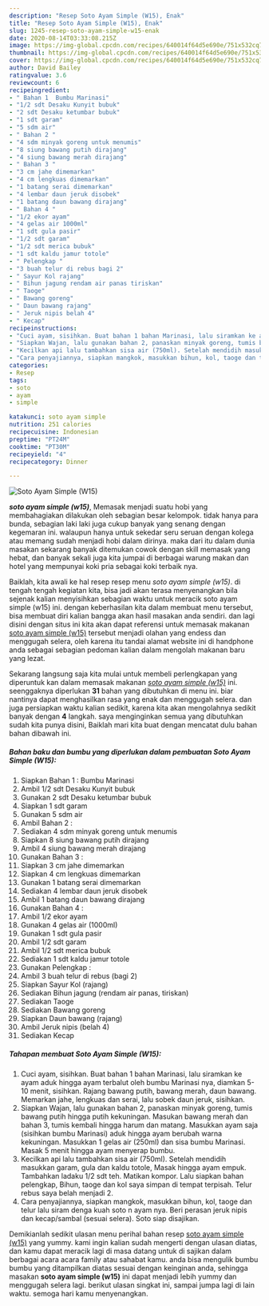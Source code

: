 ```yaml
---
description: "Resep Soto Ayam Simple (W15), Enak"
title: "Resep Soto Ayam Simple (W15), Enak"
slug: 1245-resep-soto-ayam-simple-w15-enak
date: 2020-08-14T03:33:08.215Z
image: https://img-global.cpcdn.com/recipes/640014f64d5e690e/751x532cq70/soto-ayam-simple-w15-foto-resep-utama.jpg
thumbnail: https://img-global.cpcdn.com/recipes/640014f64d5e690e/751x532cq70/soto-ayam-simple-w15-foto-resep-utama.jpg
cover: https://img-global.cpcdn.com/recipes/640014f64d5e690e/751x532cq70/soto-ayam-simple-w15-foto-resep-utama.jpg
author: David Bailey
ratingvalue: 3.6
reviewcount: 6
recipeingredient:
- " Bahan 1  Bumbu Marinasi"
- "1/2 sdt Desaku Kunyit bubuk"
- "2 sdt Desaku ketumbar bubuk"
- "1 sdt garam"
- "5 sdm air"
- " Bahan 2 "
- "4 sdm minyak goreng untuk menumis"
- "8 siung bawang putih dirajang"
- "4 siung bawang merah dirajang"
- " Bahan 3 "
- "3 cm jahe dimemarkan"
- "4 cm lengkuas dimemarkan"
- "1 batang serai dimemarkan"
- "4 lembar daun jeruk disobek"
- "1 batang daun bawang dirajang"
- " Bahan 4 "
- "1/2 ekor ayam"
- "4 gelas air 1000ml"
- "1 sdt gula pasir"
- "1/2 sdt garam"
- "1/2 sdt merica bubuk"
- "1 sdt kaldu jamur totole"
- " Pelengkap "
- "3 buah telur di rebus bagi 2"
- " Sayur Kol rajang"
- " Bihun jagung rendam air panas tiriskan"
- " Taoge"
- " Bawang goreng"
- " Daun bawang rajang"
- " Jeruk nipis belah 4"
- " Kecap"
recipeinstructions:
- "Cuci ayam, sisihkan. Buat bahan 1 bahan Marinasi, lalu siramkan ke ayam aduk hingga ayam terbalut oleh bumbu Marinasi nya, diamkan 5-10 menit, sisihkan. Rajang bawang putih, bawang merah, daun bawang. Memarkan jahe, lengkuas dan serai, lalu sobek daun jeruk, sisihkan."
- "Siapkan Wajan, lalu gunakan bahan 2, panaskan minyak goreng, tumis bawang putih hingga putih kekuningan. Masukan bawang merah dan bahan 3, tumis kembali hingga harum dan matang. Masukkan ayam saja (sisihkan bumbu Marinasi) aduk hingga ayam berubah warna kekuningan. Masukkan 1 gelas air (250ml) dan sisa bumbu Marinasi. Masak 5 menit hingga ayam menyerap bumbu."
- "Kecilkan api lalu tambahkan sisa air (750ml). Setelah mendidih masukkan garam, gula dan kaldu totole, Masak hingga ayam empuk. Tambahkan ladaku 1/2 sdt teh. Matikan kompor. Lalu siapkan bahan pelengkap, Bihun, taoge dan kol saya simpan di tempat terpisah. Telur rebus saya belah menjadi 2."
- "Cara penyajiannya, siapkan mangkok, masukkan bihun, kol, taoge dan telur lalu siram denga kuah soto n ayam nya. Beri perasan jeruk nipis dan kecap/sambal (sesuai selera). Soto siap disajikan."
categories:
- Resep
tags:
- soto
- ayam
- simple

katakunci: soto ayam simple 
nutrition: 251 calories
recipecuisine: Indonesian
preptime: "PT24M"
cooktime: "PT30M"
recipeyield: "4"
recipecategory: Dinner

---
```



![Soto Ayam Simple (W15)](https://img-global.cpcdn.com/recipes/640014f64d5e690e/751x532cq70/soto-ayam-simple-w15-foto-resep-utama.jpg)

<b><i>soto ayam simple (w15)</i></b>, Memasak menjadi suatu hobi yang membahagiakan dilakukan oleh sebagian besar kelompok. tidak hanya para bunda, sebagian laki laki juga cukup banyak yang senang dengan kegemaran ini. walaupun hanya untuk sekedar seru seruan dengan kolega atau memang sudah menjadi hobi dalam dirinya. maka dari itu dalam dunia masakan sekarang banyak ditemukan cowok dengan skill memasak yang hebat, dan banyak sekali juga kita jumpai di berbagai warung makan dan hotel yang mempunyai koki pria sebagai koki terbaik nya.



Baiklah, kita awali ke hal resep resep menu <i>soto ayam simple (w15)</i>. di tengah tengah kegiatan kita, bisa jadi akan terasa menyenangkan bila sejenak kalian menyisihkan sebagian waktu untuk meracik soto ayam simple (w15) ini. dengan keberhasilan kita dalam membuat menu tersebut, bisa membuat diri kalian bangga akan hasil masakan anda sendiri. dan lagi disini dengan situs ini kita akan dapat referensi untuk memasak makanan <u>soto ayam simple (w15)</u> tersebut menjadi olahan yang endess dan menggugah selera, oleh karena itu tandai alamat website ini di handphone anda sebagai sebagian pedoman kalian dalam mengolah makanan baru yang lezat.


Sekarang langsung saja kita mulai untuk membeli perlengkapan yang diperuntuk kan dalam memasak makanan <u><i>soto ayam simple (w15)</i></u> ini. seenggaknya diperlukan <b>31</b> bahan yang dibutuhkan di menu ini. biar nantinya dapat menghasilkan rasa yang enak dan menggugah selera. dan juga persiapkan waktu kalian sedikit, karena kita akan mengolahnya sedikit banyak dengan <b>4</b> langkah. saya menginginkan semua yang dibutuhkan sudah kita punya disini, Baiklah mari kita buat dengan mencatat dulu bahan bahan dibawah ini.

<!--inarticleads1-->

##### Bahan baku dan bumbu yang diperlukan dalam pembuatan Soto Ayam Simple (W15):

1. Siapkan  Bahan 1 : Bumbu Marinasi
1. Ambil 1/2 sdt Desaku Kunyit bubuk
1. Gunakan 2 sdt Desaku ketumbar bubuk
1. Siapkan 1 sdt garam
1. Gunakan 5 sdm air
1. Ambil  Bahan 2 :
1. Sediakan 4 sdm minyak goreng untuk menumis
1. Siapkan 8 siung bawang putih dirajang
1. Ambil 4 siung bawang merah dirajang
1. Gunakan  Bahan 3 :
1. Siapkan 3 cm jahe dimemarkan
1. Siapkan 4 cm lengkuas dimemarkan
1. Gunakan 1 batang serai dimemarkan
1. Sediakan 4 lembar daun jeruk disobek
1. Ambil 1 batang daun bawang dirajang
1. Gunakan  Bahan 4 :
1. Ambil 1/2 ekor ayam
1. Gunakan 4 gelas air (1000ml)
1. Gunakan 1 sdt gula pasir
1. Ambil 1/2 sdt garam
1. Ambil 1/2 sdt merica bubuk
1. Sediakan 1 sdt kaldu jamur totole
1. Gunakan  Pelengkap :
1. Ambil 3 buah telur di rebus (bagi 2)
1. Siapkan  Sayur Kol (rajang)
1. Sediakan  Bihun jagung (rendam air panas, tiriskan)
1. Sediakan  Taoge
1. Sediakan  Bawang goreng
1. Siapkan  Daun bawang (rajang)
1. Ambil  Jeruk nipis (belah 4)
1. Sediakan  Kecap




<!--inarticleads2-->

##### Tahapan membuat Soto Ayam Simple (W15):

1. Cuci ayam, sisihkan. Buat bahan 1 bahan Marinasi, lalu siramkan ke ayam aduk hingga ayam terbalut oleh bumbu Marinasi nya, diamkan 5-10 menit, sisihkan. Rajang bawang putih, bawang merah, daun bawang. Memarkan jahe, lengkuas dan serai, lalu sobek daun jeruk, sisihkan.
1. Siapkan Wajan, lalu gunakan bahan 2, panaskan minyak goreng, tumis bawang putih hingga putih kekuningan. Masukan bawang merah dan bahan 3, tumis kembali hingga harum dan matang. Masukkan ayam saja (sisihkan bumbu Marinasi) aduk hingga ayam berubah warna kekuningan. Masukkan 1 gelas air (250ml) dan sisa bumbu Marinasi. Masak 5 menit hingga ayam menyerap bumbu.
1. Kecilkan api lalu tambahkan sisa air (750ml). Setelah mendidih masukkan garam, gula dan kaldu totole, Masak hingga ayam empuk. Tambahkan ladaku 1/2 sdt teh. Matikan kompor. Lalu siapkan bahan pelengkap, Bihun, taoge dan kol saya simpan di tempat terpisah. Telur rebus saya belah menjadi 2.
1. Cara penyajiannya, siapkan mangkok, masukkan bihun, kol, taoge dan telur lalu siram denga kuah soto n ayam nya. Beri perasan jeruk nipis dan kecap/sambal (sesuai selera). Soto siap disajikan.




Demikianlah sedikit ulasan menu perihal bahan resep <u>soto ayam simple (w15)</u> yang yummy. kami ingin kalian sudah mengerti dengan ulasan diatas, dan kamu dapat meracik lagi di masa datang untuk di sajikan dalam berbagai acara acara family atau sahabat kamu. anda bisa mengulik bumbu bumbu yang ditampilkan diatas sesuai dengan keinginan anda, sehingga masakan <b>soto ayam simple (w15)</b> ini dapat menjadi lebih yummy dan menggugah selera lagi. berikut ulasan singkat ini, sampai jumpa lagi di lain waktu. semoga hari kamu menyenangkan.
